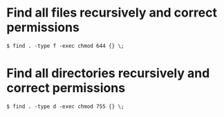 # Find all files recursively and correct permissions

	$ find . -type f -exec chmod 644 {} \;


# Find all directories recursively and correct permissions

	$ find . -type d -exec chmod 755 {} \;